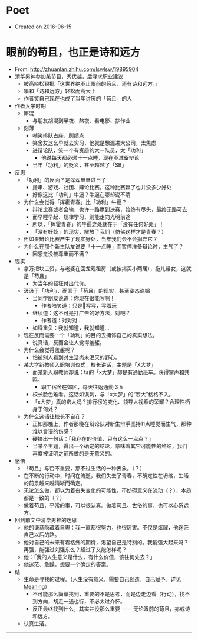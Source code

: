 # Poet

- Created on 2016-06-15


# 眼前的苟且，也正是诗和远方

- From: http://zhuanlan.zhihu.com/lswlsw/19895904
- 清华男神参加某节目，秀优越，后寻求职业建议
    - 被高晓松狠批「这世界绝不止眼前的苟且，还有诗和远方。」
    - 唱和「诗和远方」轻松而高大上
    - 作者笑自己现在也成了当年讨厌的「苟且」的人
- 作者大学时期
    - 厮混
        - 与朋友胡混到半夜、熬夜、看电影、抄作业
    - 刻薄
        - 嘲笑排队占座、刷绩点
        - 笑舍友这么早就去实习，他就是想混进大公司，太焦虑
        - 进辩论队，笑一个有资质的大一队员，太「功利」
            - 他说每天都必须十一点睡，现在不准备辩论
        - 当年「功利」的贬义，甚至超越了「SB」
- 反思
    - 「功利」的反面？是浑浑噩噩过日子
        - 撸串、游戏、社团、辩论比赛，这种比赛赢了也并没多少好处
        - 好像这比「功利」牛逼？牛逼在哪却说不清
    - 为什么会觉得「挥霍青春」比「功利」牛逼？
        - 辩论比赛或者会输，也许一路赢到决赛，始终有尽头，最终无路可去
        - 而早睡早起、规律学习，则能走向光明前途
        - 所以，「挥霍青春」的牛逼之处就在于「没有任何好处」！
        - 「没有好处」的现实，解放了我们（仿佛这样才是青春？）
    - 但如果辩论比赛产生了现实好处，当年我们会不会摒弃它？
    - 为什么在那个新生队友说要「十一点睡」而暂停准备辩论时，生气了？
        - 因感觉没被尊重而不满？
- 现实
    - 拿万把块工资，与老婆在回龙观租房（或按揭买小两居），拖儿带女，这就是「苟且」
        - 为当年的轻狂付出代价。
    - 汲汲于「功利」，而囿于「苟且」的现实，甚至姿态谄媚
        - 当同学朋友说道：你现在很能写啊！
            - 作者陪笑道：只是写写，写着玩
        - 继续道：这不可是打广告的好方法，对吧？
            - 作者道：对对对…
        - 如释重负：我就知道，我就知道…
    - 现在反而需要一个「功利」的目的去掩饰自己的真实想法。
        - 说真话，反而会让人觉得羞赧。
    - 为什么会觉得羞赧呢？
        - 怕被别人看到对生活尚未泯灭的野心。
    - 某大学新教师入职培训仪式，校长讲话，主题是「X大梦」
        - 而某新入职教师却说：ta的「x大梦」却是有通勤班车。获得掌声和共鸣。
            - 职工宿舍在郊区，每天往返通勤 3 h
        - 校长脸色难看。这话如讽刺，与「x大梦」的“宏大”格格不入。
        - 「x大梦」真的宏大吗？排行榜的变化、领导人视察的荣耀？合理性栖身于何处？
    - 为什么这话让校长不自在？
        - 正如那晚上，作者那晚在辩论队对新生辩手坚持11点睡觉而生气，那种难以言语的伤感？
        - 硬挤出一句话：「我存在的价值，只有这么一点点？」
        - 当某个主题，得出一个确定的结论，意味着其它可能性的终结，我们再度被证明之前所做的是无意义的。
- 感悟
    - 「苟且」与否不重要，那不过生活的一种表象。（？）
    - 在不断的行动中，时间在流逝，我们失去了青春，不确定性在坍缩，生活的前景越来越清晰而确定。
    - 无论怎么做，都以为着丧失变化的可能性，不妨碍意义在流动（？），本质都是一致的（？）
    - 做着苟且、平常的事，可以很认真。做着苟且、世俗的事，也可以心系远方。
- 回到前文中清华男神的迷思
    - 他的谦恭隐藏着自卑：我一直都很努力，也很厉害。不仅是炫耀，他迷茫自己以后的路。
    - 他对自己的未来有着格外的期待，渴望自己是特别的。我能强大起来吗？再强，能强过刘强东么？超过了又能怎样呢？
    - 他：「我的人生意义是什么，有什么价值，该往何处去？」
    - 他迷茫、急躁，想要一个确定的答案。
- 结
    - 生命是寻找的过程。（人生没有意义，需要自己创造，自己赋予。详见 [Meaning](/read/meaning.html)）
        - 不可能那么简单找到，重要的不是思考，而是边走边看（行动），找不到方向，胡走一通也行，不必太过介怀。
        - 反正最终找到什么，其实并没那么重要 —— 无论眼前的苟且，亦或诗和远方。
    - 认真生活。

---
